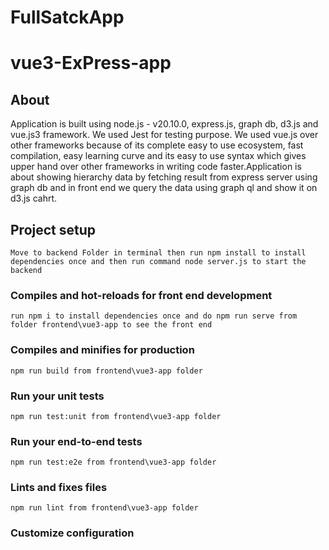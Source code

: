 # FullSatckApp
# vue3-ExPress-app
## About
Application is built using node.js - v20.10.0, express.js, graph db, d3.js and vue.js3 framework.
We used Jest for testing purpose. We used vue.js over other frameworks because of its complete easy to use ecosystem, fast compilation, easy learning curve and its easy to use syntax which gives upper hand over other frameworks in writing code faster.Application is about showing hierarchy data by fetching result from express server using graph db and in front end we query the data using graph ql and show it on d3.js cahrt.

## Project setup
```
Move to backend Folder in terminal then run npm install to install dependencies once and then run command node server.js to start the backend
```

### Compiles and hot-reloads for front end development
```
run npm i to install dependencies once and do npm run serve from folder frontend\vue3-app to see the front end
```

### Compiles and minifies for production
```
npm run build from frontend\vue3-app folder 
```

### Run your unit tests
```
npm run test:unit from frontend\vue3-app folder
```

### Run your end-to-end tests
```
npm run test:e2e from frontend\vue3-app folder
```

### Lints and fixes files
```
npm run lint from frontend\vue3-app folder
```

### Customize configuration

